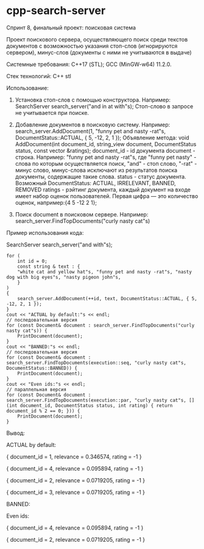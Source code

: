 # cpp-search-server
Спринт 8, финальный проект: поисковая система

Проект поискового сервера, осуществляющего поиск среди текстов документов с возможностью указания стоп-слов (игнорируются сервером), минус-слов (документы с ними не учитываются в выдаче)

Системные требования:
С++17 (STL);
GCC (MinGW-w64) 11.2.0.

Стек технологий:
C++ stl

Использование:

1) Установка стоп-слов с помощью конструктора. Например: SearchServer search_server("and in at with"s); 
Стоп-слово в запросе не учитывается при поиске.

2) Добавление документов в поисковую систему. Например: search_server.AddDocument(1, "funny pet and nasty -rat"s, DocumentStatus::ACTUAL, { 5, -12, 2, 1 });
Объявление метода: void AddDocument(int document_id, string_view document, DocumentStatus status, const vector<int> &ratings);
document_id - id документа
document - строка. Например: "funny pet and nasty -rat"s,
где "funny pet nasty" - слова по которым осуществляется поиcк,
"and" - стоп слово, 
"-rat" - минус слово, минус-слова исключают из результатов поиска документы, содержащие такие слова.
status - статус документа. Возможный DocumentStatus: ACTUAL, IRRELEVANT, BANNED, REMOVED
ratings - рэйтинг документа, каждый документ на входе имеет набор оценок пользователей.
Первая цифра — это количество оценок, например:{4 5 -12 2 1};

3) Поиск document в поисковом сервере. Например: search_server.FindTopDocuments("curly nasty cat"s)

Пример использования кода: 

 SearchServer search_server("and with"s);

    for (
        int id = 0;
        const string & text : {
        "white cat and yellow hat"s, "funny pet and nasty -rat"s, "nasty dog with big eyes"s, "nasty pigeon john"s,
        }
    ) 
    {
        search_server.AddDocument(++id, text, DocumentStatus::ACTUAL, { 5, -12, 2, 1 });
    }
    cout << "ACTUAL by default:"s << endl;
    // последовательная версия
    for (const Document& document : search_server.FindTopDocuments("curly nasty cat"s)) {
        PrintDocument(document);
    }
    cout << "BANNED:"s << endl;
    // последовательная версия
    for (const Document& document : search_server.FindTopDocuments(execution::seq, "curly nasty cat"s, DocumentStatus::BANNED)) {
        PrintDocument(document);
    }
    cout << "Even ids:"s << endl;
    // параллельная версия
    for (const Document& document : search_server.FindTopDocuments(execution::par, "curly nasty cat"s, [](int document_id, DocumentStatus status, int rating) { return document_id % 2 == 0; })) {
        PrintDocument(document);
    }
    
Вывод: 

ACTUAL by default:

{ document_id = 1, relevance = 0.346574, rating = -1 }

{ document_id = 4, relevance = 0.095894, rating = -1 }

{ document_id = 2, relevance = 0.0719205, rating = -1 }

{ document_id = 3, relevance = 0.0719205, rating = -1 }

BANNED:

Even ids:

{ document_id = 4, relevance = 0.095894, rating = -1 }

{ document_id = 2, relevance = 0.0719205, rating = -1 }
    

